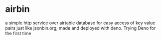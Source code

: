 # airbin
a simple http service over airtable database for easy access of key value pairs just like jsonbin.org, made and deployed with deno. Trying Deno for the first time
